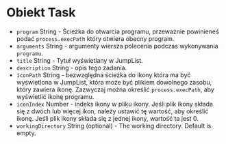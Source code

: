 # Obiekt Task

* `program` String - Ścieżka do otwarcia programu, przeważnie powinieneś podać `process.execPath` który otwiera obecny program.
* `arguments` String - argumenty wiersza polecenia podczas wykonywania `programu`.
* `title` String - Tytuł wyświetlany w JumpList.
* `description` String - opis tego zadania.
* `iconPath` String - bezwzględna ścieżka do ikony która ma być wyświetlona w JumpList, która może być plikiem dowolnego zasobu, który zawiera ikonę. Zazwyczaj można określić `process.execPath`, aby wyświetlić ikonę programu.
* `iconIndex` Number - indeks ikony w pliku ikony. Jeśli plik ikony składa się z dwóch lub więcej ikon, należy ustawić tę wartość, aby określić ikonę. Jeśli plik ikony składa się z jednej ikony, wartość ta jest 0.
* `workingDirectory` String (optional) - The working directory. Default is empty.